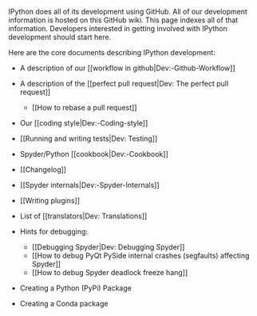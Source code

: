 IPython does all of its development using GitHub. All of our development information is hosted on this GitHub wiki. This page indexes all of that information. Developers interested in getting involved with IPython development should start here.

Here are the core documents describing IPython development:

* A description of our [[workflow in github|Dev:-Github-Workflow]]
* A description of the [[perfect pull request|Dev: The perfect pull request]]
  * [[How to rebase a pull request]]
* Our [[coding style|Dev:-Coding-style]]
* [[Running and writing tests|Dev: Testing]]
* Spyder/Python [[cookbook|Dev:-Cookbook]]
* [[Changelog]]
* [[Spyder internals|Dev:-Spyder-Internals]]
* [[Writing plugins]]
* List of [[translators|Dev: Translations]]
* Hints for debugging:
  * [[Debugging Spyder|Dev: Debugging Spyder]]
  * [[How to debug PyQt PySide internal crashes (segfaults) affecting Spyder]]
  * [[How to debug Spyder deadlock freeze hang]]

* Creating a Python (PyPi) Package
* Creating a Conda package

